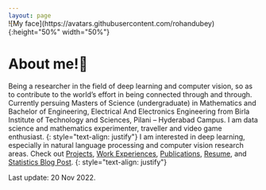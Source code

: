```yaml
---
layout: page
---
```


<span style="display:block; margin-top:-30px;">
![My face](https://avatars.githubusercontent.com/rohandubey){:height="50%" width="50%"}
</span>


# About me!👋
Being a researcher in the field of deep learning and computer vision, so as to contribute to the world’s effort in being connected through and through. Currently persuing Masters of Science (undergraduate) in Mathematics and Bachelor of Engineering, Electrical And Electronics Engineering from Birla Institute of Technology and Sciences, Pilani – Hyderabad Campus. I am data science and mathematics experimenter, traveller and video game enthusiast. 
{: style="text-align: justify"}
I am interested in deep learning, especially in natural language processing and computer vision research areas. Check out [Projects](/projects), [Work Experiences](/work), [Publications](/publications), [Resume](/Resume.pdf), and [Statistics Blog Post](/blogs).
{: style="text-align: justify"}

<p class="last-edit">Last update: 20 Nov 2022.</p>
